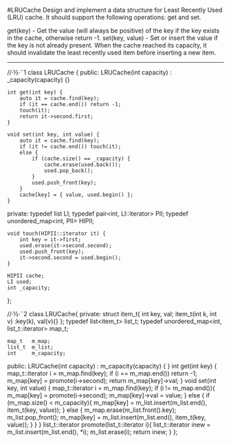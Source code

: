 #LRUCache
Design and implement a data structure for Least Recently Used (LRU) cache. It should support the following operations: 
get and set.

get(key) - Get the value (will always be positive) of the key if the key exists in the cache, otherwise return -1.
set(key, value) - Set or insert the value if the key is not already present. When the cache reached its capacity, 
it should invalidate the least recently used item before inserting a new item.


---



//·½·¨1
class LRUCache {
public:
    LRUCache(int capacity) : _capacity(capacity) {}

    int get(int key) {
        auto it = cache.find(key);
        if (it == cache.end()) return -1;
        touch(it);
        return it->second.first;
    }

    void set(int key, int value) {
        auto it = cache.find(key);
        if (it != cache.end()) touch(it);
        else {
            if (cache.size() == _capacity) {
                cache.erase(used.back());
                used.pop_back();
            }
            used.push_front(key);
        }
        cache[key] = { value, used.begin() };
    }

private:
    typedef list<int> LI;
    typedef pair<int, LI::iterator> PII;
    typedef unordered_map<int, PII> HIPII;

    void touch(HIPII::iterator it) {
        int key = it->first;
        used.erase(it->second.second);
        used.push_front(key);
        it->second.second = used.begin();
    }

    HIPII cache;
    LI used;
    int _capacity;
};


//·½·¨2
class LRUCache{
private:
    struct item_t{
        int key, val;
        item_t(int k, int v) :key(k), val(v){}
    };
    typedef list<item_t> list_t;
    typedef unordered_map<int, list_t::iterator> map_t;

    map_t   m_map;
    list_t  m_list;
    int     m_capacity;
public:
    LRUCache(int capacity) : m_capacity(capacity) {
    }
    int get(int key) {
        map_t::iterator i = m_map.find(key);
        if (i == m_map.end()) return -1;
        m_map[key] = promote(i->second);
        return m_map[key]->val;
    }
    void set(int key, int value) {
        map_t::iterator i = m_map.find(key);
        if (i != m_map.end()){
            m_map[key] = promote(i->second);
            m_map[key]->val = value;
        }
        else {
            if (m_map.size() < m_capacity){
                m_map[key] = m_list.insert(m_list.end(), item_t(key, value));
            }
            else {
                m_map.erase(m_list.front().key);
                m_list.pop_front();
                m_map[key] = m_list.insert(m_list.end(), item_t(key, value));
            }
        }
    }
    list_t::iterator promote(list_t::iterator i){
        list_t::iterator inew = m_list.insert(m_list.end(), *i);
        m_list.erase(i);
        return inew;
    }
};
